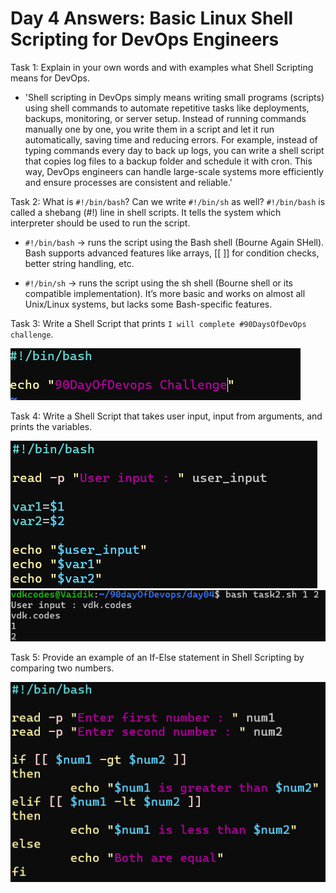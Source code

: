 
# Day 4 Answers: Basic Linux Shell Scripting for DevOps Engineers

Task 1: Explain in your own words and with examples what Shell Scripting means for DevOps.
- 'Shell scripting in DevOps simply means writing small programs (scripts) using shell commands to automate repetitive tasks like deployments, backups, monitoring, or server setup. Instead of running commands manually one by one, you write them in a script and let it run automatically, saving time and reducing errors. For example, instead of typing commands every day to back up logs, you can write a shell script that copies log files to a backup folder and schedule it with cron. This way, DevOps engineers can handle large-scale systems more efficiently and ensure processes are consistent and reliable.'

Task 2: What is `#!/bin/bash`? Can we write `#!/bin/sh` as well?
`#!/bin/bash` is called a shebang (#!) line in shell scripts. It tells the system which interpreter should be used to run the script.

- `#!/bin/bash` → runs the script using the Bash shell (Bourne Again SHell). Bash supports advanced features like arrays, [[ ]] for condition checks, better string handling, etc.

- `#!/bin/sh` → runs the script using the sh shell (Bourne shell or its compatible implementation). It’s more basic and works on almost all Unix/Linux systems, but lacks some Bash-specific features.

Task 3: Write a Shell Script that prints `I will complete #90DaysOfDevOps challenge`.

![image](https://github.com/Vaidik-Gampawar/90DaysOfDevOps/blob/main/day04/image/task%203.png)

Task 4: Write a Shell Script that takes user input, input from arguments, and prints the variables.

![image](https://github.com/Vaidik-Gampawar/90DaysOfDevOps/blob/main/day04/image/task%204(2).png)
![image](https://github.com/Vaidik-Gampawar/90DaysOfDevOps/blob/main/day04/image/task%204.png)

Task 5: Provide an example of an If-Else statement in Shell Scripting by comparing two numbers.

![image](https://github.com/Vaidik-Gampawar/90DaysOfDevOps/blob/main/day04/image/task%205.png)
